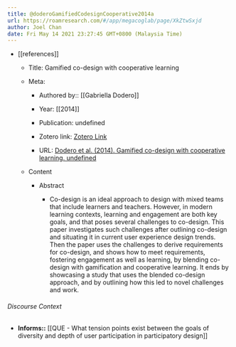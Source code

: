 ```yaml
---
title: @doderoGamifiedCodesignCooperative2014a
url: https://roamresearch.com/#/app/megacoglab/page/XkZtwSxjd
author: Joel Chan
date: Fri May 14 2021 23:27:45 GMT+0800 (Malaysia Time)
---
```


- [[references]]

    - Title: Gamified co-design with cooperative learning

    - Meta:

        - Authored by:: [[Gabriella Dodero]]

        - Year: [[2014]]

        - Publication: undefined

        - Zotero link: [Zotero Link](zotero://select/items/7_NXN9RIAT)

        - URL: [Dodero et al. (2014). Gamified co-design with cooperative learning. undefined](https://doi.org/10.1145/2559206.2578870)

    - Content

        - Abstract

            - Co-design is an ideal approach to design with mixed teams that include learners and teachers. However, in modern learning contexts, learning and engagement are both key goals, and that poses several challenges to co-design. This paper investigates such challenges after outlining co-design and situating it in current user experience design trends. Then the paper uses the challenges to derive requirements for co-design, and shows how to meet requirements, fostering engagement as well as learning, by blending co-design with gamification and cooperative learning. It ends by showcasing a study that uses the blended co-design approach, and by outlining how this led to novel challenges and work.

###### Discourse Context

- **Informs::** [[QUE - What tension points exist between the goals of diversity and depth of user participation in participatory design]]

